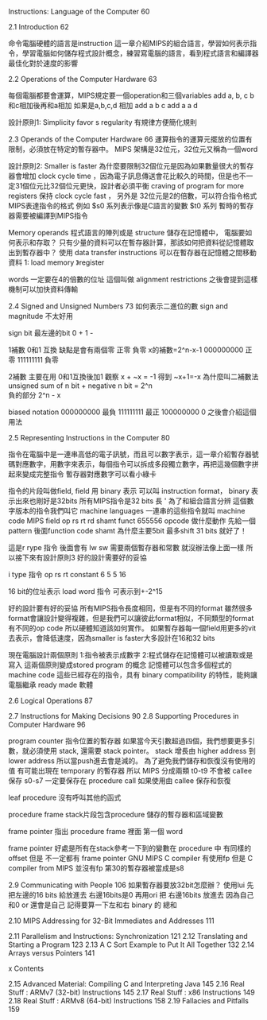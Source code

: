 
Instructions: Language of the Computer 60

2.1 Introduction 62

命令電腦硬體的語言是instruction
這一章介紹MIPS的組合語言，學習如何表示指令，學習電腦如何儲存程式設計概念，練習寫電腦的語言，看到程式語言和編譯器最佳化對於速度的影響


2.2 Operations of the Computer Hardware 63

每個電腦都要會運算，MIPS規定要一個operation和三個variables
add a, b, c
b和c相加後再和a相加
如果是a,b,c,d 相加
add a b c
add a a d

設計原則1: Simplicity favor s regularity 
有規律方便簡化規則


2.3 Operands of the Computer Hardware 66
運算指令的運算元擺放的位置有限制，必須放在特定的暫存器中。
MIPS 架構是32位元，32位元又稱為一個word

設計原則2: Smaller is faster
為什麼要限制32個位元是因為如果數量很大的暫存器會增加 clock cycle time ，因為電子訊息傳送會花比較久的時間，但是也不一定31個位元比32個位元更快，設計者必須平衡 craving of program for more registers 保持 clock cycle fast ， 另外是
32位元是2的倍數，可以符合指令格式
MIPS表達指令的格式
例如 $s0 系列表示像是C語言的變數
$t0 系列 暫時的暫存器需要被編譯到MIPS指令

Memory operands
程式語言的陣列或是 structure 儲存在記憶體中， 電腦要如何表示和存取？ 
只有少量的資料可以在暫存器計算，那該如何把資料從記憶體取出到暫存器中？
使用 data transfer instructions 
可以在暫存器在記憶體之間移動資料
1: load memory 》register 

words 一定要在4的倍數的位址 這個叫做 alignment restrictions 之後會提到這樣機制可以加快資料傳輸

 
2.4 Signed and Unsigned Numbers 73
如何表示二進位的數
sign and magnitude 不太好用

sign bit 最左邊的bit 0 + 1 -

1補數 0和1 互換
缺點是會有兩個零 正零 負零
x的補數=2^n-x-1
000000000 正零
111111111 負零


2補數 主要在用 0和1互換後加1
觀察 x + ~x = -1 得到 ~x+1=-x
為什麼叫二補數法
unsigned sum of n bit + negative n bit = 2^n  
負的部分  2^n - x


biased notation 
000000000 最負
111111111 最正
100000000 0
之後會介紹這個用法


2.5 Representing Instructions in the Computer 80

指令在電腦中是一連串高低的電子訊號，而且可以數字表示，這一章介紹暫存器號碼對應數字，用數字來表示，每個指令可以拆成多段獨立數字，再把這幾個數字拼起來變成完整指令
暫存器對應數字可以看小綠卡

指令的片段叫做field, field 用 binary 表示 可以叫 instruction format， binary 表示出來也剛好是32bits 所有MIPS指令是32  bits 長 ' 為了和組合語言分辨 這個數字版本的指令我們叫它 machine languages 一連串的這些指令就叫 machine code 
MIPS field
op rs rt rd shamt funct
655556
opcode 做什麼動作
先給一個pattern 後面function code 
shamt 為什麼主要5bit 最多shift 31 bits 就好了！ 



這是r rype 指令 後面會有 lw sw 需要兩個暫存器和常數 就沒辦法像上面一樣
所以接下來有設計原則3 好的設計需要好的妥協

i type 指令
op rs rt constant 
6 5 5 16

16 bit的位址表示 load word 指令
可表示到+-2^15 

好的設計要有好的妥協
所有MIPS指令長度相同，但是有不同的format
雖然很多format會讓設計變得複雜，但是我們可以讓彼此format相似，不同類型的format有不同的op code 所以硬體知道該如何實作。
如果暫存器每一個field用更多的vit去表示，會降低速度，因為smaller is faster大多設計在16和32 bits

現在電腦設計兩個原則
1:指令被表示成數字
2:程式儲存在記憶體可以被讀取或是寫入
這兩個原則變成stored program 的概念
記憶體可以包含多個程式的machine code
這些已經存在的指令，具有 binary compatibility 的特性，能夠讓電腦繼承 ready made  軟體

2.6 Logical Operations 87




2.7 Instructions for Making Decisions 90
2.8 Supporting Procedures in Computer Hardware 96

program counter 指令位置的暫存器
如果當今天引數超過四個，我們想要更多引數，就必須使用 stack, 還需要 stack pointer。 stack 增長由 higher address 到 lower address 所以當push進去會是減的。
為了避免我們儲存和恢復沒有使用的值
有可能出現在 temporary 的暫存器
所以 MIPS 分成兩類 t0-t9 不會被 callee保存 s0-s7 一定要保存在 procedure call  如果使用由 callee 保存和恢復 

leaf procedure 沒有呼叫其他的函式

procedure frame stack片段包含procedure 儲存的暫存器和區域變數

frame pointer 指出 procedure frame 裡面 第一個 word

frame pointer 好處是所有在stack參考一下到的變數在 procedure 中 有同樣的 offset 但是 不一定都有 frame pointer GNU MIPS C compiler 有使用fp 但是 C compiler from MIPS 並沒有fp 第30的暫存器被當成是s8




2.9 Communicating with People 106
如果暫存器要放32bit怎麼辦？
使用lui 先把左邊的16 bits 給放進去
右邊16bits是0 再用ori 把 右邊16bits 放進去 因為自己和0 or 還會是自己 記得要算一下左和右 binary 的 總和

2.10 MIPS Addressing for 32-Bit Immediates and Addresses 111

2.11 Parallelism and Instructions: Synchronization 121
2.12 Translating and Starting a Program 123
2.13 A C Sort Example to Put It All Together 132
2.14 Arrays versus Pointers 141

x Contents

2.15 Advanced Material: Compiling C and Interpreting Java 145
2.16 Real Stuff : ARMv7 (32-bit) Instructions 145
2.17 Real Stuff : x86 Instructions 149
2.18 Real Stuff : ARMv8 (64-bit) Instructions 158
2.19 Fallacies and Pitfalls 159
